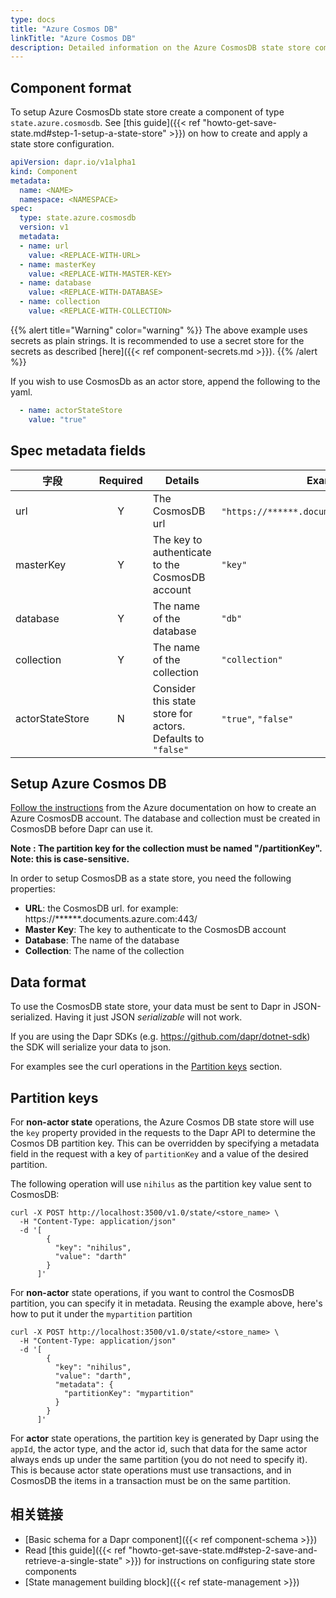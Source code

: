 ```yaml
---
type: docs
title: "Azure Cosmos DB"
linkTitle: "Azure Cosmos DB"
description: Detailed information on the Azure CosmosDB state store component
---
```


## Component format

To setup Azure CosmosDb state store create a component of type `state.azure.cosmosdb`. See [this guide]({{< ref "howto-get-save-state.md#step-1-setup-a-state-store" >}}) on how to create and apply a state store configuration.

```yaml
apiVersion: dapr.io/v1alpha1
kind: Component
metadata:
  name: <NAME>
  namespace: <NAMESPACE>
spec:
  type: state.azure.cosmosdb
  version: v1
  metadata:
  - name: url
    value: <REPLACE-WITH-URL>
  - name: masterKey
    value: <REPLACE-WITH-MASTER-KEY>
  - name: database
    value: <REPLACE-WITH-DATABASE>
  - name: collection
    value: <REPLACE-WITH-COLLECTION>
```

{{% alert title="Warning" color="warning" %}}
The above example uses secrets as plain strings. It is recommended to use a secret store for the secrets as described [here]({{< ref component-secrets.md >}}).
{{% /alert %}}

If you wish to use CosmosDb as an actor store, append the following to the yaml.

```yaml
  - name: actorStateStore
    value: "true"
```

## Spec metadata fields

| 字段              | Required | Details                                                     | Example                                      |
| --------------- |:--------:| ----------------------------------------------------------- | -------------------------------------------- |
| url             |    Y     | The CosmosDB url                                            | `"https://******.documents.azure.com:443/"`. |
| masterKey       |    Y     | The key to authenticate to the CosmosDB account             | `"key"`                                      |
| database        |    Y     | The name of the database                                    | `"db"`                                       |
| collection      |    Y     | The name of the collection                                  | `"collection"`                               |
| actorStateStore |    N     | Consider this state store for actors. Defaults to `"false"` | `"true"`, `"false"`                          |

## Setup Azure Cosmos DB

[Follow the instructions](https://docs.microsoft.com/en-us/azure/cosmos-db/how-to-manage-database-account) from the Azure documentation on how to create an Azure CosmosDB account.  The database and collection must be created in CosmosDB before Dapr can use it.

**Note : The partition key for the collection must be named "/partitionKey".  Note: this is case-sensitive.**

In order to setup CosmosDB as a state store, you need the following properties:
- **URL**: the CosmosDB url. for example: https://******.documents.azure.com:443/
- **Master Key**: The key to authenticate to the CosmosDB account
- **Database**: The name of the database
- **Collection**: The name of the collection

## Data format

To use the CosmosDB state store, your data must be sent to Dapr in JSON-serialized.  Having it just JSON *serializable* will not work.

If you are using the Dapr SDKs (e.g. https://github.com/dapr/dotnet-sdk) the SDK will serialize your data to json.

For examples see the curl operations in the [Partition keys](#partition-keys) section.

## Partition keys

For **non-actor state** operations, the Azure Cosmos DB state store will use the `key` property provided in the requests to the Dapr API to determine the Cosmos DB partition key.  This can be overridden by specifying a metadata field in the request with a key of `partitionKey` and a value of the desired partition.

The following operation will use `nihilus` as the partition key value sent to CosmosDB:

```shell
curl -X POST http://localhost:3500/v1.0/state/<store_name> \
  -H "Content-Type: application/json"
  -d '[
        {
          "key": "nihilus",
          "value": "darth"
        }
      ]'
```

For **non-actor** state operations, if you want to control the CosmosDB partition, you can specify it in metadata.  Reusing the example above, here's how to put it under the `mypartition` partition

```shell
curl -X POST http://localhost:3500/v1.0/state/<store_name> \
  -H "Content-Type: application/json"
  -d '[
        {
          "key": "nihilus",
          "value": "darth",
          "metadata": {
            "partitionKey": "mypartition"
          }
        }
      ]'
```


For **actor** state operations, the partition key is generated by Dapr using the `appId`, the actor type, and the actor id, such that data for the same actor always ends up under the same partition (you do not need to specify it).  This is because actor state operations must use transactions, and in CosmosDB the items in a transaction must be on the same partition.

## 相关链接
- [Basic schema for a Dapr component]({{< ref component-schema >}})
- Read [this guide]({{< ref "howto-get-save-state.md#step-2-save-and-retrieve-a-single-state" >}}) for instructions on configuring state store components
- [State management building block]({{< ref state-management >}})
